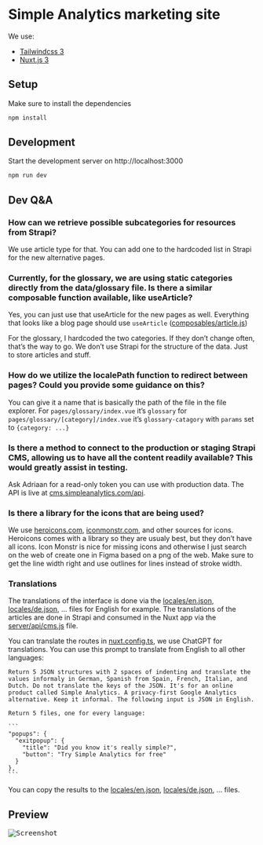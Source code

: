 # Simple Analytics marketing site

We use:

- [Tailwindcss 3](https://tailwindcss.com/docs/utility-first)
- [Nuxt.js 3](https://v3.nuxtjs.org)

## Setup

Make sure to install the dependencies

```bash
npm install
```

## Development

Start the development server on http://localhost:3000

```bash
npm run dev
```

## Dev Q&A

### How can we retrieve possible subcategories for resources from Strapi?

We use article type for that. You can add one to the hardcoded list in Strapi for the new alternative pages.

### Currently, for the glossary, we are using static categories directly from the data/glossary file. Is there a similar composable function available, like useArticle?

Yes, you can just use that useArticle for the new pages as well. Everything that looks like a blog page should use `useArticle` ([composables/article.js](composables/article.js))

For the glossary, I hardcoded the two categories. If they don’t change often, that’s the way to go. We don’t use Strapi for the structure of the data. Just to store articles and stuff.

### How do we utilize the localePath function to redirect between pages? Could you provide some guidance on this?

You can give it a name that is basically the path of the file in the file explorer. For `pages/glossary/index.vue` it’s `glossary` for `pages/glossary/[category]/index.vue` it’s `glossary-catagory` with `params` set to `{category: ...}`

### Is there a method to connect to the production or staging Strapi CMS, allowing us to have all the content readily available? This would greatly assist in testing.

Ask Adriaan for a read-only token you can use with production data. The API is live at [cms.simpleanalytics.com/api](https://cms.simpleanalytics.com/api).

### Is there a library for the icons that are being used?

We use [heroicons.com](https://heroicons.com), [iconmonstr.com](https://iconmonstr.com), and other sources for icons. Heroicons comes with a library so they are usualy best, but they don’t have all icons. Icon Monstr is nice for missing icons and otherwise I just search on the web of create one in Figma based on a png of the web. Make sure to get the line width right and use outlines for lines instead of stroke width.

### Translations

The translations of the interface is done via the [locales/en.json](locales/en.json), [locales/de.json](locales/de.json), ... files for English for example. The translations of the articles are done in Strapi and consumed in the Nuxt app via the [server/api/cms.js](server/api/cms.js) file.

You can translate the routes in [nuxt.config.ts](nuxt.config.ts), we use ChatGPT for translations. You can use this prompt to translate from English to all other languages:

````
Return 5 JSON structures with 2 spaces of indenting and translate the values informaly in German, Spanish from Spain, French, Italian, and Dutch. Do not translate the keys of the JSON. It's for an online product called Simple Analytics. A privacy-first Google Analytics alternative. Keep it informal. The following input is JSON in English.

Return 5 files, one for every language:

```
"popups": {
  "exitpopup": {
    "title": "Did you know it's really simple?",
    "button": "Try Simple Analytics for free"
  }
},
```
````

You can copy the results to the [locales/en.json](locales/en.json), [locales/de.json](locales/de.json), ... files.

## Preview

<kbd><img alt="Screenshot" src="https://user-images.githubusercontent.com/1079135/162253493-031329a4-8951-4596-b16e-f8dc2516b27e.png"></kbd>
